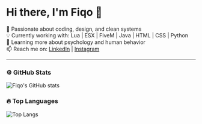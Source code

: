 # Hi there, I'm Fiqo 👋

🎯 Passionate about coding, design, and clean systems  
💡 Currently working with: Lua | ESX | FiveM | Java | HTML | CSS | Python  
🌱 Learning more about psychology and human behavior  
📫 Reach me on: [LinkedIn](https://www.linkedin.com/in/muhammad-fiqo-571948378) | [Instagram](https://www.instagram.com/fiqoo.e?igsh=MWkzemJ3cDV1NHcxOQ%3D%3D&utm_source=qr)

---

### ⚙️ GitHub Stats
![Fiqo's GitHub stats](https://github-readme-stats.vercel.app/api?username=Piqooe&show_icons=true&theme=tokyonight)

### 🔥 Top Languages
![Top Langs](https://github-readme-stats.vercel.app/api/top-langs/?username=Piqooe&layout=compact&theme=tokyonight)
